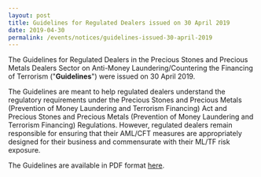 ```yaml
---
layout: post
title: Guidelines for Regulated Dealers issued on 30 April 2019
date: 2019-04-30
permalink: /events/notices/guidelines-issued-30-april-2019
---
```


The Guidelines for Regulated Dealers in the Precious Stones and Precious Metals Dealers Sector on Anti-Money Laundering/Countering the Financing of Terrorism ("**Guidelines**") were issued on 30 April 2019.

The Guidelines are meant to help regulated dealers understand the regulatory requirements under the Precious Stones and Precious Metals (Prevention of Money Laundering and Terrorism Financing) Act and Precious Stones and Precious Metals (Prevention of Money Laundering and Terrorism Financing) Regulations. However, regulated dealers remain responsible for ensuring that their AML/CFT measures are appropriately designed for their business and commensurate with their ML/TF risk exposure.

The Guidelines are available in PDF format [here](images/Guidelines%20for%20regulated%20dealers_20190430.pdf).
